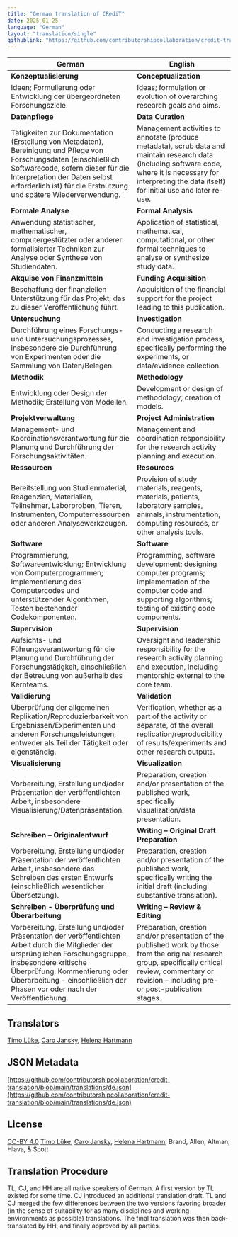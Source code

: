 ```yaml
---
title: "German translation of CRediT"
date: 2025-01-25
language: "German"
layout: "translation/single"
githublink: "https://github.com/contributorshipcollaboration/credit-translation/blob/main/translations/de.json"
---
```


| German | English |
| --- | --- |
| **Konzeptualisierung** | **Conceptualization** |
| Ideen; Formulierung oder Entwicklung der übergeordneten Forschungsziele. | Ideas; formulation or evolution of overarching research goals and aims. |
| **Datenpflege** | **Data Curation** |
| Tätigkeiten zur Dokumentation (Erstellung von Metadaten), Bereinigung und Pflege von Forschungsdaten (einschließlich Softwarecode, sofern dieser für die Interpretation der Daten selbst erforderlich ist) für die Erstnutzung und spätere Wiederverwendung. | Management activities to annotate (produce metadata), scrub data and maintain research data (including software code, where it is necessary for interpreting the data itself) for initial use and later re-use. |
| **Formale Analyse** | **Formal Analysis** |
| Anwendung statistischer, mathematischer, computergestützter oder anderer formalisierter Techniken zur Analyse oder Synthese von Studiendaten. | Application of statistical, mathematical, computational, or other formal techniques to analyse or synthesize study data. |
| **Akquise von Finanzmitteln** | **Funding Acquisition** |
| Beschaffung der finanziellen Unterstützung für das Projekt, das zu dieser Veröffentlichung führt. | Acquisition of the financial support for the project leading to this publication. |
| **Untersuchung** | **Investigation** |
| Durchführung eines Forschungs- und Untersuchungsprozesses, insbesondere die Durchführung von Experimenten oder die Sammlung von Daten/Belegen. | Conducting a research and investigation process, specifically performing the experiments, or data/evidence collection. |
| **Methodik** | **Methodology** |
| Entwicklung oder Design der Methodik; Erstellung von Modellen. | Development or design of methodology; creation of models. |
| **Projektverwaltung** | **Project Administration** |
| Management- und Koordinationsverantwortung für die Planung und Durchführung der Forschungsaktivitäten. | Management and coordination responsibility for the research activity planning and execution. |
| **Ressourcen** | **Resources** |
| Bereitstellung von Studienmaterial, Reagenzien, Materialien, Teilnehmer, Laborproben, Tieren, Instrumenten, Computerressourcen oder anderen Analysewerkzeugen. | Provision of study materials, reagents, materials, patients, laboratory samples, animals, instrumentation, computing resources, or other analysis tools. |
| **Software** | **Software** |
| Programmierung, Softwareentwicklung; Entwicklung von Computerprogrammen; Implementierung des Computercodes und unterstützender Algorithmen; Testen bestehender Codekomponenten. | Programming, software development; designing computer programs; implementation of the computer code and supporting algorithms; testing of existing code components. |
| **Supervision** | **Supervision** |
| Aufsichts- und Führungsverantwortung für die Planung und Durchführung der Forschungstätigkeit, einschließlich der Betreuung von außerhalb des Kernteams. | Oversight and leadership responsibility for the research activity planning and execution, including mentorship external to the core team. |
| **Validierung** | **Validation** |
| Überprüfung der allgemeinen Replikation/Reproduzierbarkeit von Ergebnissen/Experimenten und anderen Forschungsleistungen, entweder als Teil der Tätigkeit oder eigenständig. | Verification, whether as a part of the activity or separate, of the overall replication/reproducibility of results/experiments and other research outputs. |
| **Visualisierung** | **Visualization** |
| Vorbereitung, Erstellung und/oder Präsentation der veröffentlichten Arbeit, insbesondere Visualisierung/Datenpräsentation. | Preparation, creation and/or presentation of the published work, specifically visualization/data presentation. |
| **Schreiben – Originalentwurf** | **Writing – Original Draft Preparation** |
| Vorbereitung, Erstellung und/oder Präsentation der veröffentlichten Arbeit, insbesondere das Schreiben des ersten Entwurfs (einschließlich wesentlicher Übersetzung). | Preparation, creation and/or presentation of the published work, specifically writing the initial draft (including substantive translation). |
| **Schreiben - Überprüfung und Überarbeitung** | **Writing – Review & Editing** |
| Vorbereitung, Erstellung und/oder Präsentation der veröffentlichten Arbeit durch die Mitglieder der ursprünglichen Forschungsgruppe, insbesondere kritische Überprüfung, Kommentierung oder Überarbeitung - einschließlich der Phasen vor oder nach der Veröffentlichung. | Preparation, creation and/or presentation of the published work by those from the original research group, specifically critical review, commentary or revision – including pre- or post-publication stages. |

## Translators

[Timo  Lüke](https://orcid.org/0000-0002-2603-7341), [Caro  Jansky](https://orcid.org/tba), [Helena  Hartmann](https://orcid.org/0000-0002-1331-6683)

## JSON Metadata

[https://github.com/contributorshipcollaboration/credit-translation/blob/main/translations/de.json](https://github.com/contributorshipcollaboration/credit-translation/blob/main/translations/de.json)

## License

[CC-BY 4.0](https://creativecommons.org/licenses/by/4.0/) [Timo  Lüke](https://orcid.org/0000-0002-2603-7341), [Caro  Jansky](https://orcid.org/tba), [Helena  Hartmann](https://orcid.org/0000-0002-1331-6683), Brand, Allen, Altman, Hlava, & Scott

## Translation Procedure

TL, CJ, and HH are all native speakers of German. A first version by TL existed for some time. CJ introduced an additional translation draft. TL and CJ merged the few differences between the two versions favoring broader (in the sense of suitability for as many disciplines and working environments as possible) translations. The final translation was then back-translated by HH, and finally approved by all parties.